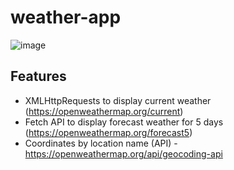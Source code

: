 # weather-app

![image](https://user-images.githubusercontent.com/22200025/203654194-4f94d3ce-b19d-49da-90f0-32df7561923b.png)

## Features

* XMLHttpRequests to display current weather (https://openweathermap.org/current)
* Fetch API to display forecast weather for 5 days (https://openweathermap.org/forecast5)
* Coordinates by location name (API) - https://openweathermap.org/api/geocoding-api
